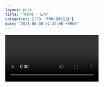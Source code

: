 ```yaml
---
layout: post
title: "곽은혜 - 노래"
categories: ["09. 두꺼비생태공원"]
date: "2021-06-08 02:32:00 +0900"
---
```

<video class="post-video" controls>

    <source src='{{ "assets/videos/09. 두꺼비생태공원/03.mp4" | relative_url }}'
            type="video/mp4">

    Sorry, your browser doesn't support embedded videos.
</video>
